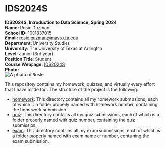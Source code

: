 # IDS2024S

**IDS2024S, Introduction to Data Science, Spring 2024**  
**Name:** Rosie Guzman  
**School ID:** 1001837015   
**Email:** rosie.guzman@mavs.uta.edu    
**Department:** University Studies  
**University:** The University of Texas at Arlington  
**Level:**  Junior (3rd year)  
**Position Title:** Student  
**Course Webpage:** [IDS2024S](www.cdslab.org)  
**Photo:**  
![A photo of Rosie](https://www.google.com/url?sa=i&url=https%3A%2F%2Fnationalautismresources.com%2Fblog%2Fwhat-is-the-yippeetbh-creature%2F&psig=AOvVaw0MTUowJVMAb-IkrQUTpJVC&ust=1706833351592000&source=images&cd=vfe&opi=89978449&ved=0CBMQjRxqFwoTCMjexO_viIQDFQAAAAAdAAAAABAE)

This repository contains my homework, quizzes, and virtually every effort that I have made for <course name>. The structure of the project is the following:  

+ [homework](./hw): This directory contains all my homework submissions, each of which is a folder properly named with homework number, containing the homework submission.  
+ [quiz](./quiz): This directory contains all my quiz submissions, each of which is a folder properly named with quiz number, containing the quiz submission.  
+ [exam](./exam): This directory contains all my exam submissions, each of which is a folder properly named with exam name or number, containing the exam submission.  


